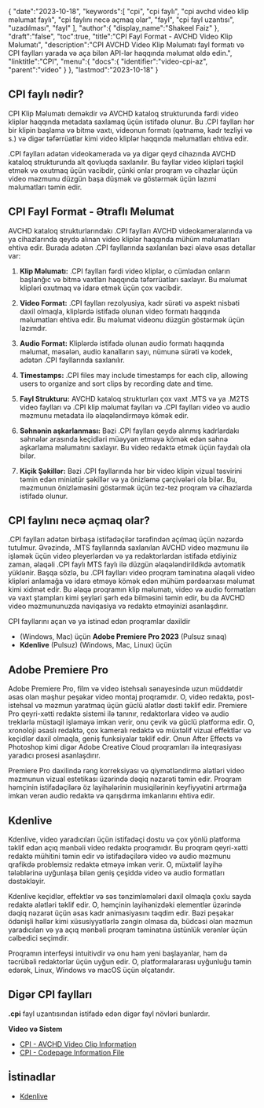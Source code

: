 {
   "date":"2023-10-18",
   "keywords":[
"cpi",
"cpi faylı",
"cpi avchd video klip məlumat faylı",
"cpi faylını necə açmaq olar",
"fayl",
"cpi fayl uzantısı",
"uzadılması",
"fayl"
],
   "author":{
      "display_name":"Shakeel Faiz"
},
   "draft":"false",
   "toc":true,
   "title":"CPI Fayl Format - AVCHD Video Klip Məlumatı",
   "description":"CPI AVCHD Video Klip Məlumatı fayl formatı və CPI faylları yarada və aça bilən API-lər haqqında məlumat əldə edin.",
   "linktitle":"CPI",
   "menu":{
      "docs":{
         "identifier":"video-cpi-az",
         "parent":"video"
}
},
   "lastmod":"2023-10-18"
}

## CPI faylı nədir?

CPI Klip Məlumatı deməkdir və AVCHD kataloq strukturunda fərdi video kliplər haqqında metadata saxlamaq üçün istifadə olunur. Bu .CPI faylları hər bir klipin başlama və bitmə vaxtı, videonun formatı (qətnamə, kadr tezliyi və s.) və digər təfərrüatlar kimi video kliplər haqqında məlumatları ehtiva edir.

.CPI faylları adətən videokamerada və ya digər qeyd cihazında AVCHD kataloq strukturunda alt qovluqda saxlanılır. Bu fayllar video klipləri təşkil etmək və oxutmaq üçün vacibdir, çünki onlar proqram və cihazlar üçün video məzmunu düzgün başa düşmək və göstərmək üçün lazımi məlumatları təmin edir.

## CPI Fayl Format - Ətraflı Məlumat

AVCHD kataloq strukturlarındakı .CPI faylları AVCHD videokameralarında və ya cihazlarında qeydə alınan video kliplər haqqında mühüm məlumatları ehtiva edir. Burada adətən .CPI fayllarında saxlanılan bəzi əlavə əsas detallar var:

1.  **Klip Məlumatı:** .CPI faylları fərdi video kliplər, o cümlədən onların başlanğıc və bitmə vaxtları haqqında təfərrüatları saxlayır. Bu məlumat klipləri oxutmaq və idarə etmək üçün çox vacibdir.
    
2.  **Video Format:** .CPI faylları rezolyusiya, kadr sürəti və aspekt nisbəti daxil olmaqla, kliplərdə istifadə olunan video formatı haqqında məlumatları ehtiva edir. Bu məlumat videonu düzgün göstərmək üçün lazımdır.
    
3.  **Audio Format:** Kliplərdə istifadə olunan audio formatı haqqında məlumat, məsələn, audio kanalların sayı, nümunə sürəti və kodek, adətən .CPI fayllarında saxlanılır.
    
4.  **Timestamps:** .CPI files may include timestamps for each clip, allowing users to organize and sort clips by recording date and time.
    
5.  **Fayl Strukturu:** AVCHD kataloq strukturları çox vaxt .MTS və ya .M2TS video faylları və .CPI klip məlumat faylları və .CPI faylları video və audio məzmunu metadata ilə əlaqələndirməyə kömək edir.
    
6.  **Səhnənin aşkarlanması:** Bəzi .CPI faylları qeydə alınmış kadrlardakı səhnələr arasında keçidləri müəyyən etməyə kömək edən səhnə aşkarlama məlumatını saxlayır. Bu video redaktə etmək üçün faydalı ola bilər.
    
7.  **Kiçik Şəkillər:** Bəzi .CPI fayllarında hər bir video klipin vizual təsvirini təmin edən miniatür şəkillər və ya önizləmə çərçivələri ola bilər. Bu, məzmunun önizləməsini göstərmək üçün tez-tez proqram və cihazlarda istifadə olunur.
    
## CPI faylını necə açmaq olar?

.CPI faylları adətən birbaşa istifadəçilər tərəfindən açılmaq üçün nəzərdə tutulmur. Əvəzində, .MTS fayllarında saxlanılan AVCHD video məzmunu ilə işləmək üçün video pleyerlərdən və ya redaktorlardan istifadə etdiyiniz zaman, əlaqəli .CPI faylı MTS faylı ilə düzgün əlaqələndirildikdə avtomatik yüklənir. Başqa sözlə, bu .CPI faylları video proqram təminatına əlaqəli video klipləri anlamağa və idarə etməyə kömək edən mühüm pərdəarxası məlumat kimi xidmət edir. Bu əlaqə proqramın klip məlumatı, video və audio formatları və vaxt ştampları kimi şeyləri şərh edə bilməsini təmin edir, bu da AVCHD video məzmununuzda naviqasiya və redaktə etməyinizi asanlaşdırır.

CPI fayllarını açan və ya istinad edən proqramlar daxildir

- (Windows, Mac) üçün **Adobe Premiere Pro 2023** (Pulsuz sınaq)
- **Kdenlive** (Pulsuz) (Windows, Mac, Linux) üçün

## Adobe Premiere Pro

Adobe Premiere Pro, film və video istehsalı sənayesində uzun müddətdir əsas olan məşhur peşəkar video montaj proqramıdır. O, video redaktə, post-istehsal və məzmun yaratmaq üçün güclü alətlər dəsti təklif edir. Premiere Pro qeyri-xətti redaktə sistemi ilə tanınır, redaktorlara video və audio treklərlə müstəqil işləməyə imkan verir, onu çevik və güclü platforma edir. O, xronoloji əsaslı redaktə, çox kameralı redaktə və müxtəlif vizual effektlər və keçidlər daxil olmaqla, geniş funksiyalar təklif edir. Onun After Effects və Photoshop kimi digər Adobe Creative Cloud proqramları ilə inteqrasiyası yaradıcı prosesi asanlaşdırır.

Premiere Pro daxilində rəng korreksiyası və qiymətləndirmə alətləri video məzmunun vizual estetikası üzərində dəqiq nəzarəti təmin edir. Proqram həmçinin istifadəçilərə öz layihələrinin musiqilərinin keyfiyyətini artırmağa imkan verən audio redaktə və qarışdırma imkanlarını ehtiva edir.

## Kdenlive

Kdenlive, video yaradıcıları üçün istifadəçi dostu və çox yönlü platforma təklif edən açıq mənbəli video redaktə proqramıdır. Bu proqram qeyri-xətti redaktə mühitini təmin edir və istifadəçilərə video və audio məzmunu qrafikdə problemsiz redaktə etməyə imkan verir. O, müxtəlif layihə tələblərinə uyğunlaşa bilən geniş çeşiddə video və audio formatları dəstəkləyir.

Kdenlive keçidlər, effektlər və səs tənzimləmələri daxil olmaqla çoxlu sayda redaktə alətləri təklif edir. O, həmçinin layihənizdəki elementlər üzərində dəqiq nəzarət üçün əsas kadr animasiyasını təqdim edir. Bəzi peşəkar ödənişli həllər kimi xüsusiyyətlərlə zəngin olmasa da, büdcəsi olan məzmun yaradıcıları və ya açıq mənbəli proqram təminatına üstünlük verənlər üçün cəlbedici seçimdir.

Proqramın interfeysi intuitivdir və onu həm yeni başlayanlar, həm də təcrübəli redaktorlar üçün uyğun edir. O, platformalararası uyğunluğu təmin edərək, Linux, Windows və macOS üçün əlçatandır.

## Digər CPI faylları

**.cpi** fayl uzantısından istifadə edən digər fayl növləri bunlardır.

**Video və Sistem**
- [CPI - AVCHD Video Clip Information](/video/cpi/)
- [CPI - Codepage Information File](/system/cpi/)

## İstinadlar
* [Kdenlive](https://en.wikipedia.org/wiki/Kdenlive)


